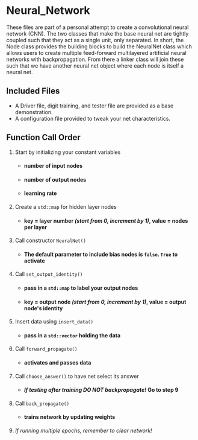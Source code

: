 # Neural_Network
These files are part of a personal attempt to create a convolutional neural network (CNN).
The two classes that make the base neural net are tightly coupled such that they act as a single unit, only separated.
In short, the Node class provides the building blocks to build the NeuralNet class which allows users to create multiple feed-forward multilayered artificial neural networks with backpropagation. From there a linker class will join these such that we have another neural net object where each node is itself a neural net.

## Included Files
* A Driver file, digit training, and tester file are provided as a base demonstration. 
* A configuration file provided to tweak your net characteristics.

## Function Call Order

1. Start by initializing your constant variables  
   * #### number of input nodes
   * #### number of output nodes
   * #### learning rate
2. Create a `std::map` for hidden layer nodes
   * #### key = layer number _(start from 0, increment by 1)_, value = nodes per layer
3. Call constructor `NeuralNet()`
   * #### The default parameter to include bias nodes is `false`. `True` to activate
4. Call `set_output_identity()`
   * #### pass in a `std::map` to label your output nodes
   * #### key = output node _(start from 0, increment by 1)_, value = output node's identity
5. Insert data using `insert_data()`
   * #### pass in a `std::vector` holding the data
6. Call `forward_propagate()`
   * #### activates and passes data
7. Call `choose_answer()` to have net select its answer
   * #### _If testing after training DO NOT backpropagate!_ Go to step 9
8. Call `back_propagate()`
   * #### trains network by updating weights
9. *If running multiple epochs, remember to clear network!*
